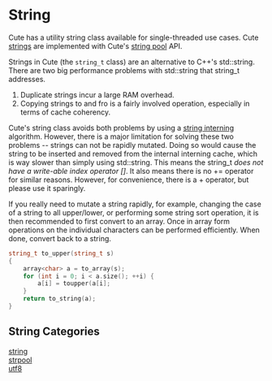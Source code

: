 # String

Cute has a utility string class available for single-threaded use cases. Cute [strings](https://github.com/RandyGaul/cute_framework/tree/master/doc/string/string) are implemented with Cute's [string pool](https://github.com/RandyGaul/cute_framework/tree/master/doc/string/strpool) API.

Strings in Cute (the `string_t` class) are an alternative to C++'s std::string. There are two big performance problems with std::string that string_t addresses.

1. Duplicate strings incur a large RAM overhead.
2. Copying strings to and fro is a fairly involved operation, especially in terms of cache coherency.

Cute's string class avoids both problems by using a [string interning](https://en.wikipedia.org/wiki/String_interning#:~:text=In%20computer%20science%2C%20string%20interning,string%20is%20created%20or%20interned.) algorithm. However, there is a major limitation for solving these two problems -- strings can not be rapidly mutated. Doing so would cause the string to be inserted and removed from the internal interning cache, which is way slower than simply using std::string. This means the string_t *does not have a write-able index operator []*. It also means there is no += operator for similar reasons. However, for convenience, there is a + operator, but please use it sparingly.

If you really need to mutate a string rapidly, for example, changing the case of a string to all upper/lower, or performing some string sort operation, it is then recommended to first convert to an array. Once in array form operations on the individual characters can be performed efficiently. When done, convert back to a string.

```cpp
string_t to_upper(string_t s)
{
    array<char> a = to_array(s);
    for (int i = 0; i < a.size(); ++i) {
        a[i] = toupper(a[i];
    }
    return to_string(a);
}
```

## String Categories

[string](https://github.com/RandyGaul/cute_framework/tree/master/doc/string/string)  
[strpool](https://github.com/RandyGaul/cute_framework/tree/master/doc/string/strpool)  
[utf8](https://github.com/RandyGaul/cute_framework/tree/master/doc/string/utf8)  
